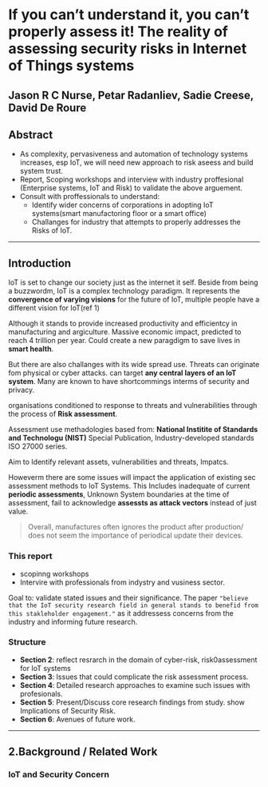 # If you can’t understand it, you can’t properly assess it! The reality of assessing security risks in Internet of Things systems

## Jason R C Nurse, Petar Radanliev, Sadie Creese, David De Roure

## Abstract

- As complexity, pervasiveness and automation of technology  systems increases, esp IoT, we will need new approach to risk aseess and build system trust.
- Report, Scoping workshops and interview with industry proffesional (Enterprise systems, IoT and Risk) to validate the above arguement.
- Consult with proffessionals to understand:
  - Identify wider concerns of corporations in adopting IoT systems(smart manufactoring floor or a smart office)
  - Challanges for industry that attempts to properly addresses the Risks of IoT.

---

## Introduction

IoT is set to change our society just as the internet it self. Beside from being a buzzwordm, IoT is a complex technology paradigm.
It represents the __convergence of varying visions__ for the future of IoT, multiple people have a different vision for IoT(ref 1)

Although it stands to provide increased productivity and efficientcy in manufacturing and argiculture. Massive economic impact, predicted to reach 4 trillion per year.
Could create a new paragdigm to save lives in __smart health__.

But there are also challanges with its wide spread use. Threats can originate fom physical or cyber attacks. can target __any central layers of an IoT system__.
Many are known to have shortcommings interms of security and  privacy.

organisations conditioned to response to threats and vulnerabilities through the process of __Risk assessment__.

Assessment use methadologies based from: __National Institite of Standards and Technologu (NIST)__ Special Publication, Industry-developed standards ISO 27000 series.

Aim to Identify relevant assets, vulnerabilities and threats, Impatcs.

Howeverm there are some issues will impact the application of existing sec assessment methods to IoT Systems. This Includes inadequate of current __periodic assessments__, Unknown System boundaries at the time of assessment, fail to acknowledge __assessts as attack vectors__ instead of just value.

> Overall, manufactures often ignores the product after production/ does not seem the importance of periodical update their devices.

### This report

- scopinng workshops
- Intervire with professionals from indystry and vusiness sector.

Goal to: validate stated issues and their significance.
The paper `"believe that the IoT security research field in general stands to benefid from this stakleholder engagement."` as it addressess concerns from the industry and informing future research.

### Structure

- __Section 2__: reflect resrarch in the domain of cyber-risk, risk0assessment for IoT systems
- __Section 3__: Issues that could complicate the risk assessment process.
- __Section 4__: Detailed research  approaches to examine such issues with profesionals.
- __Section 5__: Present/Discuss core research findings from study. show Implications of Security Risk.
- __Section 6__: Avenues of future work.

---

## 2.Background / Related Work

### IoT and Security Concern